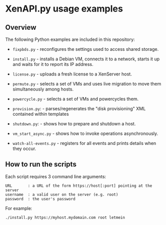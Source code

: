 # XenAPI.py usage examples

## Overview

The following Python examples are included in this repository:

-  `fixpbds.py` - reconfigures the settings used to access shared storage.

-  `install.py` - installs a Debian VM, connects it to a network, starts it up and 
    waits for it to report its IP address.

-  `license.py` - uploads a fresh license to a XenServer host.

-  `permute.py` - selects a set of VMs and uses live migration to move them
    simultaneously among hosts.

-  `powercycle.py` - selects a set of VMs and powercycles them.

-  `provision.py`: - parses/regenerates the "disk provisioning" XML contained 
    within templates

-  `shutdown.py`: - shows how to prepare and shutdown a host.

-  `vm_start_async.py` - shows how to invoke operations asynchronously.

-  `watch-all-events.py` - registers for all events and prints details
    when they occur.

## How to run the scripts

Each script requires 3 command line arguments:

```
URL       : a URL of the form https://host[:port] pointing at the server
username  : a valid user on the server (e.g. root)
password  : the user's password
```

For example:

```
./install.py https://myhost.mydomain.com root letmein
```
